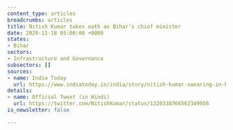 ```yaml
---
content_type: articles
breadcrumbs: articles
title: Nitish Kumar takes oath as Bihar’s chief minister
date: 2020-11-18 05:00:00 +0000
states:
- Bihar
sectors:
- Infrastructure and Governance
subsectors: []
sources:
- name: India Today
  url: https://www.indiatoday.in/india/story/nitish-kumar-swearing-in-bihar-2-deputy-chief-minister-highlights-1741202-2020-11-16
details:
- name: Official Tweet (in Hindi)
  url: https://twitter.com/NitishKumar/status/1328338766562349056
is_newsletter: false

---
```

